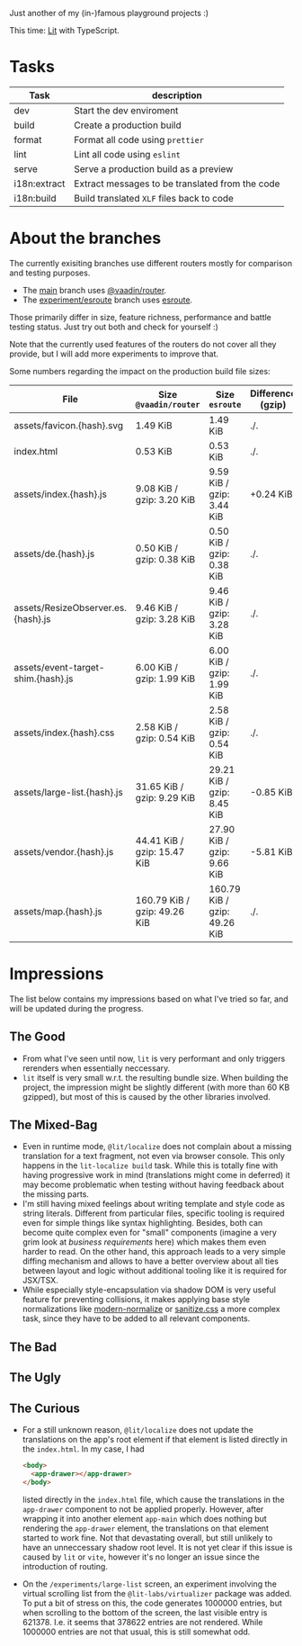 Just another of my (in-)famous playground projects :)

This time: [Lit](https://lit.dev) with TypeScript.

# Tasks

| Task         | description                                     |
| ------------ | ----------------------------------------------- |
| dev          | Start the dev enviroment                        |
| build        | Create a production build                       |
| format       | Format all code using `prettier`                |
| lint         | Lint all code using `eslint`                    |
| serve        | Serve a production build as a preview           |
| i18n:extract | Extract messages to be translated from the code |
| i18n:build   | Build translated `XLF` files back to code       |

# About the branches

The currently exisiting branches use different routers mostly for comparison and testing purposes.

- The [main](https://github.com/DorianGrey/lit-ts-playground) branch uses [@vaadin/router](https://vaadin.github.io/router).
- The [experiment/esroute](https://github.com/DorianGrey/lit-ts-playground/tree/experiment/esroute) branch uses [esroute](https://github.com/svi3c/esroute).

Those primarily differ in size, feature richness, performance and battle testing status. Just try out both and check for yourself :)

Note that the currently used features of the routers do not cover all they provide, but I will add more experiments to improve that.

Some numbers regarding the impact on the production build file sizes:

| File                               | Size `@vaadin/router`        | Size `esroute`               | Difference (gzip) |
| ---------------------------------- | ---------------------------- | ---------------------------- | ----------------- |
| assets/favicon.{hash}.svg          | 1.49 KiB                     | 1.49 KiB                     | ./.               |
| index.html                         | 0.53 KiB                     | 0.53 KiB                     | ./.               |
| assets/index.{hash}.js             | 9.08 KiB / gzip: 3.20 KiB    | 9.59 KiB / gzip: 3.44 KiB    | +0.24 KiB         |
| assets/de.{hash}.js                | 0.50 KiB / gzip: 0.38 KiB    | 0.50 KiB / gzip: 0.38 KiB    | ./.               |
| assets/ResizeObserver.es.{hash}.js | 9.46 KiB / gzip: 3.28 KiB    | 9.46 KiB / gzip: 3.28 KiB    | ./.               |
| assets/event-target-shim.{hash}.js | 6.00 KiB / gzip: 1.99 KiB    | 6.00 KiB / gzip: 1.99 KiB    | ./.               |
| assets/index.{hash}.css            | 2.58 KiB / gzip: 0.54 KiB    | 2.58 KiB / gzip: 0.54 KiB    | ./.               |
| assets/large-list.{hash}.js        | 31.65 KiB / gzip: 9.29 KiB   | 29.21 KiB / gzip: 8.45 KiB   | -0.85 KiB         |
| assets/vendor.{hash}.js            | 44.41 KiB / gzip: 15.47 KiB  | 27.90 KiB / gzip: 9.66 KiB   | -5.81 KiB         |
| assets/map.{hash}.js               | 160.79 KiB / gzip: 49.26 KiB | 160.79 KiB / gzip: 49.26 KiB | ./.               |

# Impressions

The list below contains my impressions based on what I've tried so far, and will be updated during the progress.

## The Good

- From what I've seen until now, `lit` is very performant and only triggers rerenders when essentially neccessary.
- `lit` itself is very small w.r.t. the resulting bundle size. When building the project, the impression might be slightly different (with more than 60 KB gzipped), but most of this is caused by the other libraries involved.

## The Mixed-Bag

- Even in runtime mode, `@lit/localize` does not complain about a missing translation for a text fragment, not even via browser console. This only happens in the `lit-localize build` task. While this is totally fine with having progressive work in mind (translations might come in deferred) it may become problematic when testing without having feedback about the missing parts.
- I'm still having mixed feelings about writing template and style code as string literals. Different from particular files, specific tooling is required even for simple things like syntax highlighting. Besides, both can become quite complex even for "small" components (imagine a very grim look at _business requirements_ here) which makes them even harder to read. On the other hand, this approach leads to a very simple diffing mechanism and allows to have a better overview about all ties between layout and logic without additional tooling like it is required for JSX/TSX.
- While especially style-encapsulation via shadow DOM is very useful feature for preventing collisions, it makes applying base style normalizations like [modern-normalize](https://github.com/sindresorhus/modern-normalize) or [sanitize.css](https://github.com/csstools/sanitize.css) a more complex task, since they have to be added to all relevant components.

## The Bad

## The Ugly

## The Curious

- For a still unknown reason, `@lit/localize` does not update the translations on the app's root element if that element is listed directly in the `index.html`. In my case, I had

  ```html
  <body>
    <app-drawer></app-drawer>
  </body>
  ```

  listed directly in the `index.html` file, which cause the translations in the `app-drawer` component to not be applied properly. However, after wrapping it into another element `app-main` which does nothing but rendering the `app-drawer` element, the translations on that element started to work fine. Not that devastating overall, but still unlikely to have an unneccessary shadow root level. It is not yet clear if this issue is caused by `lit` or `vite`, however it's no longer an issue since the introduction of routing.

- On the `/experiments/large-list` screen, an experiment involving the virtual scrolling list from the `@lit-labs/virtualizer` package was added. To put a bit of stress on this, the code generates 1000000 entries, but when scrolling to the bottom of the screen, the last visible entry is 621378. I.e. it seems that 378622 entries are not rendered. While 1000000 entries are not that usual, this is still somewhat odd.

